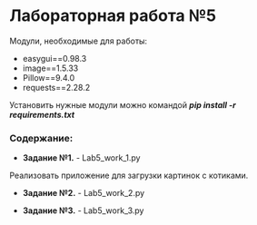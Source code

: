 # Лабораторная работа №5
Модули, необходимые для работы:
* easygui==0.98.3
* image==1.5.33
* Pillow==9.4.0
* requests==2.28.2

Установить нужные модули можно командой ***pip install -r requirements.txt***

### Содержание:

+ **Задание №1.** - Lab5_work_1.py

Реализовать приложение для загрузки картинок с котиками.

+ **Задание №2.** - Lab5_work_2.py

+ **Задание №3.** - Lab5_work_3.py
